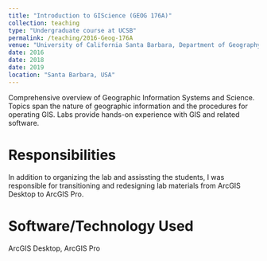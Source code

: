 ```yaml
---
title: "Introduction to GIScience (GEOG 176A)"
collection: teaching
type: "Undergraduate course at UCSB"
permalink: /teaching/2016-Geog-176A
venue: "University of California Santa Barbara, Department of Geography. Fall 2016, 2018, 2019"
date: 2016
date: 2018
date: 2019
location: "Santa Barbara, USA"
---
```


Comprehensive overview of Geographic Information Systems and Science. Topics span the nature of geographic information and the procedures for operating GIS. Labs provide hands-on experience with GIS and related software.

Responsibilities
======
In addition to organizing the lab and assissting the students, I was responsible for transitioning and redesigning lab materials from ArcGIS Desktop to ArcGIS Pro.

Software/Technology Used
======
ArcGIS Desktop, ArcGIS Pro
